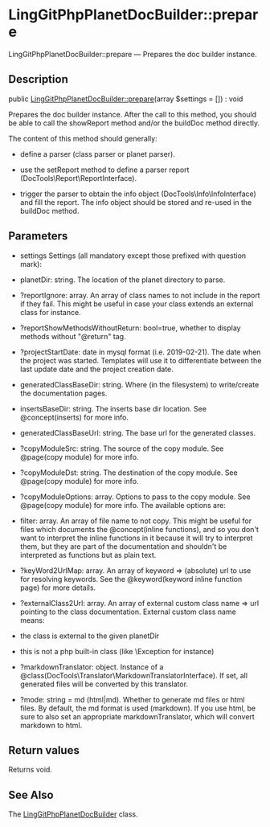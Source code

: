 LingGitPhpPlanetDocBuilder::prepare
================

LingGitPhpPlanetDocBuilder::prepare — Prepares the doc builder instance.

Description
---------------


public [LingGitPhpPlanetDocBuilder::prepare](https://github.com/lingtalfi/DocTools/blob/master/doc/api/DocTools/DocBuilder/Git/PhpPlanet/LingGitPhpPlanetDocBuilder/prepare.md)(array $settings = []) : void




Prepares the doc builder instance.
After the call to this method, you should be able to call the showReport method and/or
the buildDoc method directly.

The content of this method should generally:

- define a parser (class parser or planet parser).
- use the setReport method to define a parser report (DocTools\Report\ReportInterface).

- trigger the parser to obtain the info object (DocTools\Info\InfoInterface) and fill the report.
The info object should be stored and re-used in the buildDoc method.




Parameters
--------------


- settings
    Settings (all mandatory except those prefixed with question mark):

- planetDir: string. The location of the planet directory to parse.
- ?reportIgnore: array. An array of class names to not include in the report if they fail.
This might be useful in case your class extends an external class for instance.
- ?reportShowMethodsWithoutReturn: bool=true, whether to display methods without "@return" tag.
- ?projectStartDate: date in mysql format (i.e. 2019-02-21). The date when the project was started.
Templates will use it to differentiate between the last update date and the project creation date.

- generatedClassBaseDir: string. Where (in the filesystem) to write/create the documentation pages.
- insertsBaseDir: string. The inserts base dir location. See @concept(inserts) for more info.
- generatedClassBaseUrl: string. The base url for the generated classes.

- ?copyModuleSrc: string. The source of the copy module. See @page(copy module) for more info.
- ?copyModuleDst: string. The destination of the copy module. See @page(copy module) for more info.
- ?copyModuleOptions: array. Options to pass to the copy module. See @page(copy module) for more info.
The available options are:
- filter: array. An array of file name to not copy. This might be useful for files
which documents the @concept(inline functions), and so you don't want to interpret the
inline functions in it because it will try to interpret them, but they are part of the documentation
and shouldn't be interpreted as functions but as plain text.


- ?keyWord2UrlMap: array. An array of keyword => (absolute) url to use for resolving keywords.
See the @keyword(keyword inline function page) for more details.
- ?externalClass2Url: array. An array of external custom class name => url pointing to the class documentation.
External custom class name means:
- the class is external to the given planetDir
- this is not a php built-in class (like \Exception for instance)
- ?markdownTranslator: object. Instance of a @class(DocTools\Translator\MarkdownTranslatorInterface).
If set, all generated files will be converted by this translator.
- ?mode: string = md (html|md). Whether to generate md files or html files.
By default, the md format is used (markdown).
If you use html, be sure to also set an appropriate markdownTranslator, which will convert
markdown to html.


Return values
----------------

Returns void.









See Also
-----------

The [LingGitPhpPlanetDocBuilder](https://github.com/lingtalfi/DocTools/blob/master/doc/api/DocTools/DocBuilder/Git/PhpPlanet/LingGitPhpPlanetDocBuilder.md) class.
